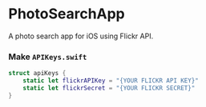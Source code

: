# PhotoSearchApp
A photo search app for iOS using Flickr API.

### Make `APIKeys.swift`

```swift
struct apiKeys {
    static let flickrAPIKey = "{YOUR FLICKR API KEY}"
    static let flickrSecret = "{YOUR FLICKR SECRET}"
}
```
